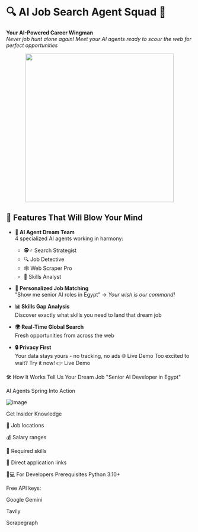 # 🔍 AI Job Search Agent Squad 🤖

**Your AI-Powered Career Wingman**  
*Never job hunt alone again! Meet your AI agents ready to scour the web for perfect opportunities*


<div align="center">
  <img src="https://media.giphy.com/media/v1.Y2lkPTc5MGI3NjExY2U3Zzh6ZzU5a2NwNnVzZ3FpM3B1a2F6b3N5b2R4eXh6d2V4aGJ5ZyZlcD12MV9pbnRlcm5hbF9naWZfYnlfaWQmY3Q9Zw/Ll22OhMLAl0XllcfJS/giphy.gif" width="400">
</div>

## 🚀 Features That Will Blow Your Mind

- **🤖 AI Agent Dream Team**  
  4 specialized AI agents working in harmony:
  - 🕵️♂️ Search Strategist
  - 🔍 Job Detective
  - 🕸️ Web Scraper Pro
  - 🧠 Skills Analyst

- **💼 Personalized Job Matching**  
  "Show me senior AI roles in Egypt" → *Your wish is our command!*

- **📊 Skills Gap Analysis**  
  Discover exactly what skills you need to land that dream job

- **🌍 Real-Time Global Search**  
  Fresh opportunities from across the web

- **🔒 Privacy First**  
  Your data stays yours - no tracking, no ads
🌐 Live Demo
Too excited to wait? Try it now!
👉 Live Demo

🛠️ How It Works
Tell Us Your Dream Job
"Senior AI Developer in Egypt"

AI Agents Spring Into Action

![image](https://github.com/user-attachments/assets/aea32ab4-5dcd-467a-bdc1-e6d054deb1f9)

Get Insider Knowledge

📍 Job locations

💰 Salary ranges

🎯 Required skills

🔗 Direct application links

🧑💻 For Developers
Prerequisites
Python 3.10+

Free API keys:

Google Gemini

Tavily

Scrapegraph

